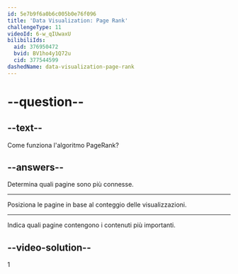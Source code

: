 ```yaml
---
id: 5e7b9f6a0b6c005b0e76f096
title: 'Data Visualization: Page Rank'
challengeType: 11
videoId: 6-w_qIUwaxU
bilibiliIds:
  aid: 376950472
  bvid: BV1ho4y1Q72u
  cid: 377544599
dashedName: data-visualization-page-rank
---
```


# --question--

## --text--

Come funziona l'algoritmo PageRank?

## --answers--

Determina quali pagine sono più connesse.

---

Posiziona le pagine in base al conteggio delle visualizzazioni.

---

Indica quali pagine contengono i contenuti più importanti.

## --video-solution--

1

